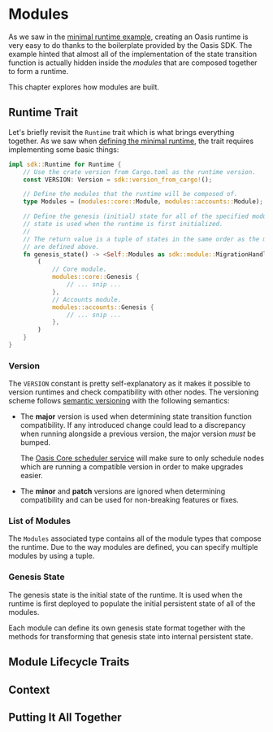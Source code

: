 # Modules

As we saw in the [minimal runtime example], creating an Oasis runtime is very
easy to do thanks to the boilerplate provided by the Oasis SDK. The example
hinted that almost all of the implementation of the state transition function
is actually hidden inside the _modules_ that are composed together to form a
runtime.

This chapter explores how modules are built.

[minimal runtime example]: minimal-runtime.md

## Runtime Trait

Let's briefly revisit the `Runtime` trait which is what brings everything
together. As we saw when [defining the minimal runtime], the trait requires
implementing some basic things:

```rust
impl sdk::Runtime for Runtime {
    // Use the crate version from Cargo.toml as the runtime version.
    const VERSION: Version = sdk::version_from_cargo!();

    // Define the modules that the runtime will be composed of.
    type Modules = (modules::core::Module, modules::accounts::Module);

    // Define the genesis (initial) state for all of the specified modules. This
    // state is used when the runtime is first initialized.
    //
    // The return value is a tuple of states in the same order as the modules
    // are defined above.
    fn genesis_state() -> <Self::Modules as sdk::module::MigrationHandler>::Genesis {
        (
            // Core module.
            modules::core::Genesis {
                // ... snip ...
            },
            // Accounts module.
            modules::accounts::Genesis {
                // ... snip ...
            },
        )
    }
}
```

[defining the minimal runtime]: minimal-runtime.md#runtime-definition

### Version

The `VERSION` constant is pretty self-explanatory as it makes it possible to
version runtimes and check compatibility with other nodes. The versioning scheme
follows [semantic versioning] with the following semantics:

* The **major** version is used when determining state transition function
  compatibility. If any introduced change could lead to a discrepancy when
  running alongside a previous version, the major version _must_ be bumped.

  The [Oasis Core scheduler service] will make sure to only schedule nodes which
  are running a compatible version in order to make upgrades easier.

* The **minor** and **patch** versions are ignored when determining
  compatibility and can be used for non-breaking features or fixes.

<!-- markdownlint-disable line-length -->
[semantic versioning]: https://semver.org/
[Oasis Core scheduler service]: https://github.com/oasisprotocol/oasis-core/blob/master/docs/consensus/services/scheduler.md
<!-- markdownlint-enable line-length -->

### List of Modules

The `Modules` associated type contains all of the module types that compose the
runtime. Due to the way modules are defined, you can specify multiple modules
by using a tuple.

### Genesis State

The genesis state is the initial state of the runtime. It is used when the
runtime is first deployed to populate the initial persistent state of all of the
modules.

Each module can define its own genesis state format together with the methods
for transforming that genesis state into internal persistent state.

## Module Lifecycle Traits

## Context

## Putting It All Together
